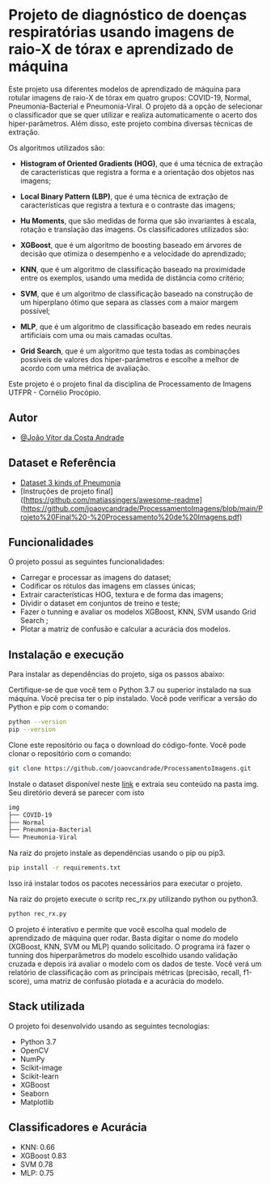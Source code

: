 
# Projeto de diagnóstico de doenças respiratórias usando imagens de raio-X de tórax e aprendizado de máquina

Este projeto usa diferentes modelos de aprendizado de máquina para rotular imagens de raio-X de tórax em quatro grupos: COVID-19, Normal, Pneumonia-Bacterial e Pneumonia-Viral. O projeto dá a opção de selecionar o classificador que se quer utilizar e realiza automaticamente o acerto dos hiper-parâmetros. Além disso, este projeto combina diversas técnicas de extração.

Os algoritmos utilizados são:

- **Histogram of Oriented Gradients (HOG)**, que é uma técnica de extração de características que registra a forma e a orientação dos objetos nas imagens;

- **Local Binary Pattern (LBP)**, que é uma técnica de extração de características que registra a textura e o contraste das imagens;

- **Hu Moments**, que são medidas de forma que são invariantes à escala, rotação e translação das imagens. Os classificadores utilizados são:

- **XGBoost**, que é um algoritmo de boosting baseado em árvores de decisão que otimiza o desempenho e a velocidade do aprendizado;

- **KNN**, que é um algoritmo de classificação baseado na proximidade entre os exemplos, usando uma medida de distância como critério;

- **SVM**, que é um algoritmo de classificação baseado na construção de um hiperplano ótimo que separa as classes com a maior margem possível;

- **MLP**, que é um algoritmo de classificação baseado em redes neurais artificiais com uma ou mais camadas ocultas.

- **Grid Search**, que é um algoritmo que testa todas as combinações possíveis de valores dos hiper-parâmetros e escolhe a melhor de acordo com uma métrica de avaliação.

Este projeto é o projeto final da disciplina de Processamento de Imagens UTFPR - Cornélio Procópio.


## Autor

- [@João Vitor da Costa Andrade](https://github.com/joaovcandrade)


## Dataset e Referência

 - [Dataset 3 kinds of Pneumonia](https://www.kaggle.com/datasets/artyomkolas/3-kinds-of-pneumonia?resource=download)
 - [Instruções de projeto final]([https://github.com/matiassingers/awesome-readme](https://github.com/joaovcandrade/ProcessamentoImagens/blob/main/Projeto%20Final%20-%20Processamento%20de%20Imagens.pdf)
 

## Funcionalidades

O projeto possui as seguintes funcionalidades:

- Carregar e processar as imagens do dataset;
- Codificar os rótulos das imagens em classes únicas;
- Extrair características HOG, textura e de forma das imagens;
- Dividir o dataset em conjuntos de treino e teste;
- Fazer o tunning e avaliar os modelos XGBoost, KNN, SVM usando Grid Search ;
- Plotar a matriz de confusão e calcular a acurácia dos modelos.

## Instalação e execução

Para instalar as dependências do projeto, siga os passos abaixo:

Certifique-se de que você tem o Python 3.7 ou superior instalado na sua máquina. Você precisa ter o pip instalado. Você pode verificar a versão do Python e pip com o comando:

```bash
python --version
pip --version
```

Clone este repositório ou faça o download do código-fonte. Você pode clonar o repositório com o comando:

```bash
git clone https://github.com/joaovcandrade/ProcessamentoImagens.git
```

Instale o dataset disponível neste [link](https://www.kaggle.com/datasets/artyomkolas/3-kinds-of-pneumonia?resource=download) e extraia seu conteúdo na pasta img. Seu diretório deverá se parecer com isto
```bash
img
├── COVID-19
├── Normal
├── Pneumonia-Bacterial
└── Pneumonia-Viral
```

Na raiz do projeto instale as dependências usando o pip ou pip3.
```bash
pip install -r requirements.txt
```

Isso irá instalar todos os pacotes necessários para executar o projeto.

Na raiz do projeto execute o scritp rec_rx.py utilizando python ou python3.
```bash
python rec_rx.py
```
O projeto é interativo e permite que você escolha qual modelo de aprendizado de máquina quer rodar. Basta digitar o nome do modelo (XGBoost, KNN, SVM ou MLP) quando solicitado. O programa irá fazer o tunning dos hiperparâmetros do modelo escolhido usando validação cruzada e depois irá avaliar o modelo com os dados de teste. Você verá um relatório de classificação com as principais métricas (precisão, recall, f1-score), uma matriz de confusão plotada e a acurácia do modelo.



## Stack utilizada

O projeto foi desenvolvido usando as seguintes tecnologias:

- Python 3.7
- OpenCV
- NumPy
- Scikit-image
- Scikit-learn
- XGBoost
- Seaborn
- Matplotlib


## Classificadores e Acurácia

- KNN: 0.66
- XGBoost 0.83
- SVM 0.78
- MLP: 0.75
